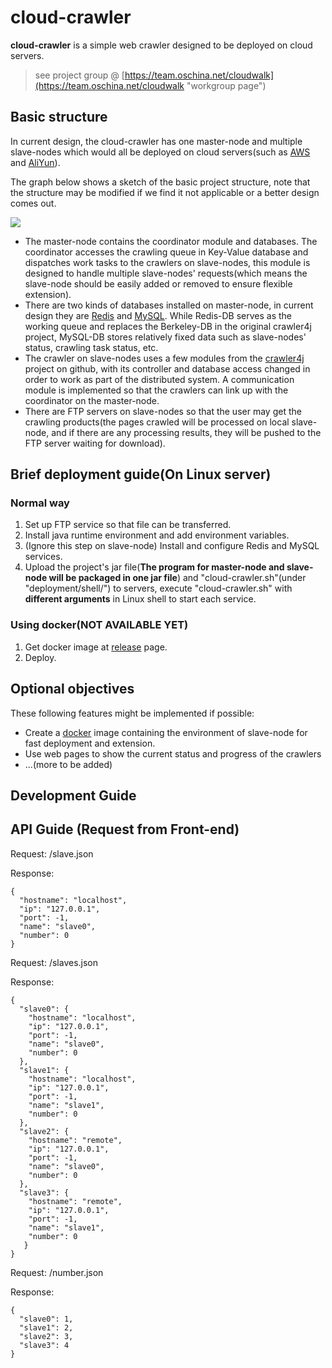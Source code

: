 # cloud-crawler

**cloud-crawler** is a simple web crawler designed to be deployed on cloud servers. 
> see project group @ [https://team.oschina.net/cloudwalk](https://team.oschina.net/cloudwalk "workgroup page")

## Basic structure
In current design, the cloud-crawler has one master-node and multiple slave-nodes which would all be deployed on cloud servers(such as [AWS](http://aws.amazon.com/) and [AliYun](https://www.aliyun.com)).

The graph below shows a sketch of the basic project structure, note that the structure may be modified if we find it not applicable or a better design comes out.

![](http://i.imgur.com/vzyrvtg.jpg)

- The master-node contains the coordinator module and databases. The coordinator accesses the crawling queue in Key-Value database and dispatches work tasks to the crawlers on slave-nodes, this module is designed to handle multiple slave-nodes' requests(which means the slave-node should be easily added or removed to ensure flexible extension).
- There are two kinds of databases installed on master-node, in current design they are [Redis](http://redis.io/) and [MySQL](https://www.mysql.com/). While Redis-DB serves as the working queue and replaces the Berkeley-DB in the original crawler4j project, MySQL-DB stores relatively fixed data such as slave-nodes' status, crawling task status, etc.
- The crawler on slave-nodes uses a few modules from the [crawler4j](https://github.com/yasserg/crawler4j) project on github, with its controller and database access changed in order to work as part of the distributed system. A communication module is implemented so that the crawlers can link up with the coordinator on the master-node.
- There are FTP servers on slave-nodes so that the user may get the crawling products(the pages crawled will be processed on local slave-node, and if there are any processing results, they will be pushed to the FTP server waiting for download).

## Brief deployment guide(On Linux server)
### Normal way
1. Set up FTP service so that file can be transferred.
2. Install java runtime environment and add environment variables.
3. (Ignore this step on slave-node) Install and configure Redis and MySQL services.
4. Upload the project's jar file(**The program for master-node and slave-node will be packaged in one jar file**) and "cloud-crawler.sh"(under "deployment/shell/") to servers, execute "cloud-crawler.sh" with **different arguments** in Linux shell to start each service.


### Using docker(NOT AVAILABLE YET)
1. Get docker image at [release](https://github.com/TJZ1990/cloud-crawler/releases) page.
2. Deploy.

## Optional objectives
These following features might be implemented if possible:

- Create a [docker](http://www.docker.com/) image containing the environment of slave-node for fast deployment and extension.
- Use web pages to show the current status and progress of the crawlers
- ...(more to be added)


## Development Guide

## API Guide (Request from Front-end)
Request: /slave.json

Response:

    {
      "hostname": "localhost",
      "ip": "127.0.0.1",
      "port": -1,
      "name": "slave0",
      "number": 0
    }

Request: /slaves.json

Response:

    {
      "slave0": {
        "hostname": "localhost",
        "ip": "127.0.0.1",
        "port": -1,
        "name": "slave0",
        "number": 0
      },
      "slave1": {
        "hostname": "localhost",
        "ip": "127.0.0.1",
        "port": -1,
        "name": "slave1",
        "number": 0
      },
      "slave2": {
        "hostname": "remote",
        "ip": "127.0.0.1",
        "port": -1,
        "name": "slave0",
        "number": 0
      },
      "slave3": {
        "hostname": "remote",
        "ip": "127.0.0.1",
        "port": -1,
        "name": "slave1",
        "number": 0
       }
    }

Request: /number.json

Response:

    {
      "slave0": 1,
      "slave1": 2,
      "slave2": 3,
      "slave3": 4
    }

